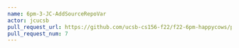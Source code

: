 ```yaml
---
name: 6pm-3-JC-AddSourceRepoVar
actor: jcucsb
pull_request_url: https://github.com/ucsb-cs156-f22/f22-6pm-happycows/pull/7
pull_request_num: 7
---
```

